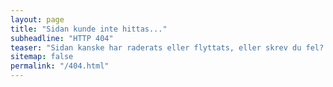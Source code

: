 ```yaml
---
layout: page
title: "Sidan kunde inte hittas..."
subheadline: "HTTP 404"
teaser: "Sidan kanske har raderats eller flyttats, eller skrev du fel? Gå hem här"
sitemap: false
permalink: "/404.html"
---
```

